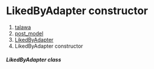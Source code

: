 
<div>

# LikedByAdapter constructor

</div>










1.  [talawa](../../index.md)
2.  [post_model](../../models_post_post_model/)
3.  [LikedByAdapter](../../models_post_post_model/LikedByAdapter-class.md)
4.  LikedByAdapter constructor

##### LikedByAdapter class







